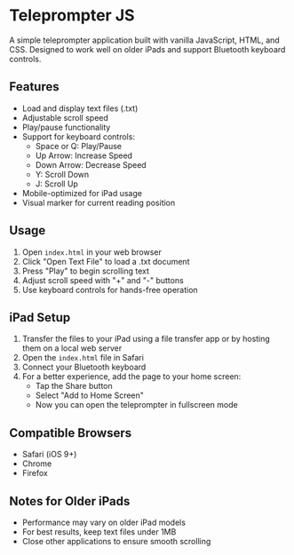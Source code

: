 # Teleprompter JS

A simple teleprompter application built with vanilla JavaScript, HTML, and CSS. Designed to work well on older iPads and support Bluetooth keyboard controls.

## Features

-   Load and display text files (.txt)
-   Adjustable scroll speed
-   Play/pause functionality
-   Support for keyboard controls:
    -   Space or Q: Play/Pause
    -   Up Arrow: Increase Speed
    -   Down Arrow: Decrease Speed
    -   Y: Scroll Down
    -   J: Scroll Up
-   Mobile-optimized for iPad usage
-   Visual marker for current reading position

## Usage

1. Open `index.html` in your web browser
2. Click "Open Text File" to load a .txt document
3. Press "Play" to begin scrolling text
4. Adjust scroll speed with "+" and "-" buttons
5. Use keyboard controls for hands-free operation

## iPad Setup

1. Transfer the files to your iPad using a file transfer app or by hosting them on a local web server
2. Open the `index.html` file in Safari
3. Connect your Bluetooth keyboard
4. For a better experience, add the page to your home screen:
    - Tap the Share button
    - Select "Add to Home Screen"
    - Now you can open the teleprompter in fullscreen mode

## Compatible Browsers

-   Safari (iOS 9+)
-   Chrome
-   Firefox

## Notes for Older iPads

-   Performance may vary on older iPad models
-   For best results, keep text files under 1MB
-   Close other applications to ensure smooth scrolling

